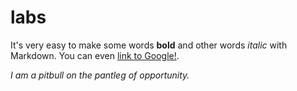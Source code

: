 # labs
It's very easy to make some words **bold** and other words *italic* with Markdown. You can even [link to Google!](http://google.com).

*I am a pitbull on the pantleg of opportunity.*
